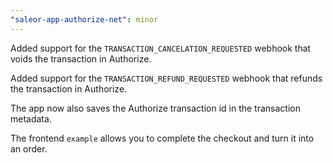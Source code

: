 ```yaml
---
"saleor-app-authorize-net": minor
---
```


Added support for the `TRANSACTION_CANCELATION_REQUESTED` webhook that voids the transaction in Authorize.

Added support for the `TRANSACTION_REFUND_REQUESTED` webhook that refunds the transaction in Authorize.

The app now also saves the Authorize transaction id in the transaction metadata.

The frontend `example` allows you to complete the checkout and turn it into an order.
